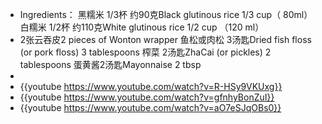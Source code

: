 - Ingredients：
  黑糯米 1/3杯 约90克Black glutinous rice 1/3 cup（ 80ml）
  白糯米 1/2杯 约110克White glutinous rice 1/2 cup （120 ml）
- 2张云吞皮2 pieces of Wonton wrapper 
  鱼松或肉松 3汤匙Dried fish floss (or pork floss) 3 tablespoons
  榨菜 2汤匙ZhaCai (or pickles) 2 tablespoons
  蛋黄酱2汤匙Mayonnaise 2 tbsp
-
- {{youtube https://www.youtube.com/watch?v=R-HSy9VKUxg}}
- {{youtube https://www.youtube.com/watch?v=gfnhyBonZuI}}
- {{youtube https://www.youtube.com/watch?v=aO7eSJqOBs0}}